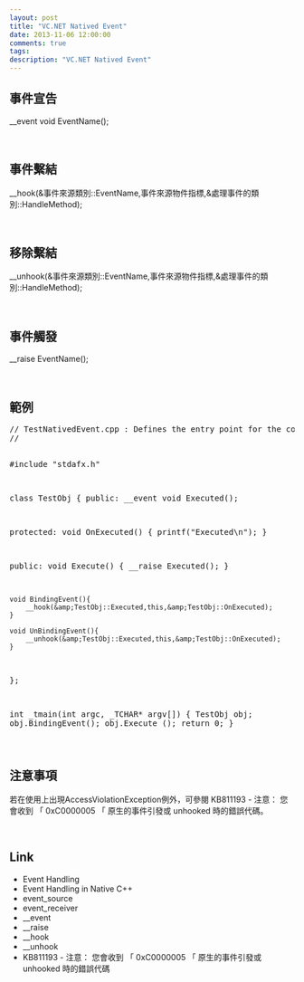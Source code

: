 ```yaml
---
layout: post
title: "VC.NET Natived Event"
date: 2013-11-06 12:00:00
comments: true
tags: 
description: "VC.NET Natived Event"
---
```

<h2>
	事件宣告</h2>
<p>
	__event void EventName();</p>
<p>
	 </p>
<h2>
	事件繫結</h2>
<p>
	__hook(&amp;事件來源類別::EventName,事件來源物件指標,&amp;處理事件的類別::HandleMethod);</p>
<p>
	 </p>
<h2>
	移除繫結</h2>
<p>
	__unhook(&amp;事件來源類別::EventName,事件來源物件指標,&amp;處理事件的類別::HandleMethod);</p>
<p>
	 </p>
<h2>
	事件觸發</h2>
<p>
	__raise EventName();</p>
<p>
	 </p>
<h2>
	範例</h2>
<div class="wlWriterEditableSmartContent" id="scid:812469c5-0cb0-4c63-8c15-c81123a09de7:95509f6e-2cbf-4150-a786-c64ddd9be28f" style="padding-bottom: 0px; margin: 0px; padding-left: 0px; padding-right: 0px; display: inline; float: none; padding-top: 0px">
	<pre class="c:nocontrols" name="code">
// TestNativedEvent.cpp : Defines the entry point for the console application.
//

#include "stdafx.h"

class TestObj
{
public:
	__event void Executed();

protected:
	void OnExecuted()
	{
		printf("Executed\n");
	}

public:
	void Execute()
	{
		__raise Executed();
	}

	void BindingEvent(){
		__hook(&amp;TestObj::Executed,this,&amp;TestObj::OnExecuted);
	}

	void UnBindingEvent(){
		__unhook(&amp;TestObj::Executed,this,&amp;TestObj::OnExecuted);
	}


};


int _tmain(int argc, _TCHAR* argv[])
{
	TestObj obj;
	obj.BindingEvent();
	obj.Execute ();
	return 0;
}</pre>
</div>
<h2>
	<br />
	注意事項</h2>
<p>
	若在使用上出現AccessViolationException例外，可參閱 KB811193 - 注意： 您會收到 「 0xC0000005 「 原生的事件引發或 unhooked 時的錯誤代碼。</p>
<p>
	 </p>
<h2>
	Link</h2>
<ul>
	<li>
		Event Handling</li>
	<li>
		Event Handling in Native C++</li>
	<li>
		event_source</li>
	<li>
		event_receiver</li>
	<li>
		__event</li>
	<li>
		__raise</li>
	<li>
		__hook</li>
	<li>
		__unhook</li>
	<li>
		KB811193 - 注意： 您會收到 「 0xC0000005 「 原生的事件引發或 unhooked 時的錯誤代碼</li>
</ul>
